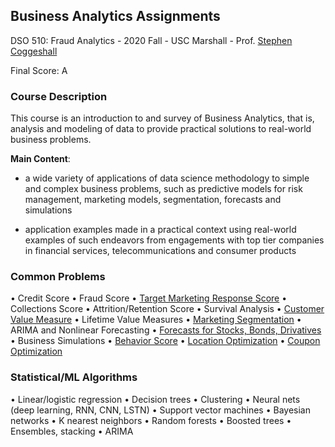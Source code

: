 ## Business Analytics Assignments
DSO 510: Fraud Analytics - 2020 Fall - USC Marshall - Prof. [Stephen Coggeshall](https://www.marshall.usc.edu/personnel/stephen-coggeshall)

Final Score: A

### Course Description
This course is an introduction to and survey of Business Analytics, that is, analysis and modeling of data to provide practical solutions to real-world business problems. 

**Main Content**:
- a wide variety of applications of data science methodology to simple and complex business problems, such as predictive models for risk management, marketing models, segmentation, forecasts and simulations

- application examples made in a practical context using real-world examples of such endeavors from engagements with top tier companies in financial services, telecommunications and consumer products

### Common Problems
•	Credit Score
•	Fraud Score
•	[Target Marketing Response Score](1)
•	Collections Score
•	Attrition/Retention Score
•	Survival Analysis
•	[Customer Value Measure](3)
•	Lifetime Value Measures
•	[Marketing Segmentation](2)
•	ARIMA and Nonlinear Forecasting
•	[Forecasts for Stocks, Bonds, Drivatives](6)
•	Business Simulations
•	[Behavior Score](4)
•	[Location Optimization](5)
•	[Coupon Optimization](7)


### Statistical/ML Algorithms
•	Linear/logistic regression
•	Decision trees
•	Clustering
•	Neural nets (deep learning, RNN, CNN, LSTN)
•	Support vector machines
•	Bayesian networks
•	K nearest neighbors
•	Random forests
•	Boosted trees
•	Ensembles, stacking
•	ARIMA


